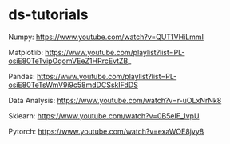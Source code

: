 # ds-tutorials
 
Numpy: https://www.youtube.com/watch?v=QUT1VHiLmmI

Matplotlib: https://www.youtube.com/playlist?list=PL-osiE80TeTvipOqomVEeZ1HRrcEvtZB_

Pandas: https://www.youtube.com/playlist?list=PL-osiE80TeTsWmV9i9c58mdDCSskIFdDS

Data Analysis: https://www.youtube.com/watch?v=r-uOLxNrNk8

Sklearn: https://www.youtube.com/watch?v=0B5eIE_1vpU

Pytorch: https://www.youtube.com/watch?v=exaWOE8jvy8